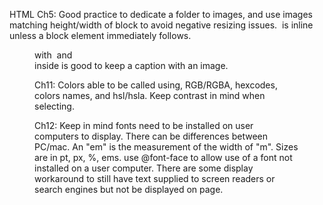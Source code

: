 HTML Ch5: Good practice to dedicate a folder to images, and use images matching height/width of block to avoid negative resizing issues. <img> is inline unless a block element immediately follows. <figure> with <img> and <figcaption> inside is good to keep a caption with an image.

Ch11: Colors able to be called using, RGB/RGBA, hexcodes, colors names, and hsl/hsla. Keep contrast in mind when selecting.

Ch12: Keep in mind fonts need to be installed on user computers to display. There can be differences between PC/mac. An "em" is the measurement of the width of "m". Sizes are in pt, px, %, ems. use @font-face to allow use of a font not installed on a user computer. There are some display workaround to still have text supplied to screen readers or search engines but not be displayed on page.
